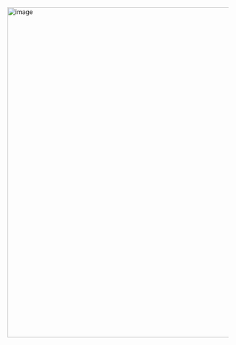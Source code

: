 
<img width="752" alt="image" src="https://github.com/FACETICKER/server/assets/87745916/b5a4b3a6-8fb7-4b50-82bf-5ccb96e08d9d">
